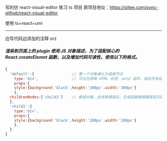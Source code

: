 写的仿 react-visual-editor 练习 ts 项目
原项目地址：https://gitee.com/sync-github/react-visual-editor

使用 ts+react+umi

---

边写代码边添加的注释 orz

##### 渲染到页面上的 plugin 使用 JS 对象描述，为了适配核心的 React.createElemnt 函数，以及增加代码可读性，使用以下的格式。

```javascript
{
  'default':{                 // 第一个对象被认为是根节点
    type:'div',               // 可以任意取 HTML 标签、antd 组件、或自开发组件名
    props:{
    style:{background:'black',height:'300px',width:'300px'}
    },
  childrenNodes:['child1']    // 数组对象，此处取键值名，生成函数根据键值名匹配其下子节点
  },
  'child1':{
    type:'div',
    props:{
    style:{background:'black',height:'200px',width:'200px'}
    },
  }
}
```
